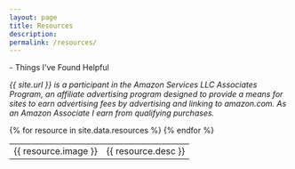 ```yaml
---
layout: page
title: Resources
description:
permalink: /resources/
---
```

<p style="display:inline">- Things I've Found Helpful</p>

<p class="disclosure">
<em>
  {{ site.url }} is a participant in the Amazon Services LLC Associates Program, an affiliate advertising program designed to provide a means for sites to earn advertising fees by advertising and linking to amazon.com. As an Amazon Associate I earn from qualifying purchases.
</em>
</p>

<table>
  {% for resource in site.data.resources %}
    <tr>
      <td style="min-width:100px"> {{ resource.image }} </td>
      <td> {{ resource.desc }} </td>
    </tr>
  {% endfor %}
</table>
